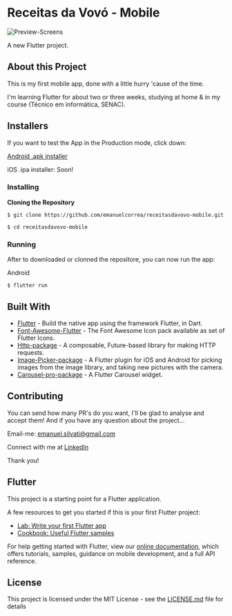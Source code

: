 



# Receitas da Vovó - Mobile

![Preview-Screens](https://i.imgur.com/5cUEkSQ.png)

A new Flutter project.

## About this Project

This is my first mobile app, done with a little hurry 'cause of the time.

I'm learning Flutter for about two or three weeks, studying at home & in my course (Técnico em informática, SENAC).


## Installers

If you want to test the App in the Production mode, click down:

[Android .apk installer](https://drive.google.com/open?id=1eJbS2OJMeB9YY2xRNJh9KHh1ir6MNX7K)

iOS .ipa installer: Soon!

### Installing

**Cloning the Repository**

```
$ git clone https://github.com/emanuelcorrea/receitasdavovo-mobile.git

$ cd receitasdavovo-mobile
```

### Running

After to downloaded or clonned the repositore, you can now run the app:

Android

```
$ flutter run
```

## Built With

- [Flutter](https://flutter.dev/) - Build the native app using the framework Flutter, in Dart.
- [Font-Awesome-Flutter](https://redux.js.org/) - The Font Awesome Icon pack available as set of Flutter Icons.
- [Http-package](https://pub.dev/packages/http) - A composable, Future-based library for making HTTP requests.
- [Image-Picker-package](https://pub.dev/packages/image_picker) - A Flutter plugin for iOS and Android for picking images from the image library, and taking new pictures with the camera.
- [Carousel-pro-package](https://pub.dev/packages/carousel_pro) - A Flutter Carousel widget.

## Contributing

You can send how many PR's do you want, I'll be glad to analyse and accept them! And if you have any question about the project...

Email-me: emanuel.silvati@gmail.com

Connect with me at [LinkedIn](https://www.linkedin.com/in/emanuel-corrêa-b836a9170/)

Thank you!

## Flutter

This project is a starting point for a Flutter application.

A few resources to get you started if this is your first Flutter project:

- [Lab: Write your first Flutter app](https://flutter.dev/docs/get-started/codelab)
- [Cookbook: Useful Flutter samples](https://flutter.dev/docs/cookbook)

For help getting started with Flutter, view our
[online documentation](https://flutter.dev/docs), which offers tutorials,
samples, guidance on mobile development, and a full API reference.

## License

This project is licensed under the MIT License - see the [LICENSE.md](https://github.com/emanuelcorrea/receitasdavovo-mobile/blob/master/LICENSE) file for details

